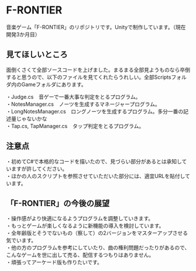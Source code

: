 # F-RONTIER
音楽ゲーム「F-RONTIER」のリポジトリです。Unityで制作しています。（現在開発3か月目）
## 見てほしいところ
面倒くさくて全部ソースコードを上げました。まるまる全部見ようものなら卒倒すると思うので、以下のファイルを見てくれたらうれしい。全部Scriptsフォルダ内のGameフォルダにあります。<br>

・Judge.cs　音ゲーで一番大事な判定をとるプログラム。<br>
・NotesManager.cs　ノーツを生成するマネージャープログラム。<br>
  ・LongNotesManager.cs　ロングノーツを生成するプログラム。多分一番の記述量じゃないかな<br>
・Tap.cs, TapManager.cs　タップ判定をとるプログラム。<br>
## 注意点
・初めてC#で本格的なコードを描いたので、見づらい部分があるとは承知していますが許してください。<br/>
・ほかの人のスクリプトを参照させていただいた部分には、適宜URLを貼付しています。
## 「F-RONTIER」の今後の展望
・操作感がより快適になるようプログラムを調整していきます。<br/>
・もっとゲームが楽しくなるように新機能の導入を検討しています。<br/>
・全年齢版とそうでないもの（察して）の2バージョンをマスターアップさせる気でいます。<br/>
・他の方のプログラムを参考にしていたり、曲の権利問題だったりがあるので、こんなゲームを世に出して売る、配信するつもりはありません。<br/>
・頑張ってアーケード版も作りたいです。<br/>
